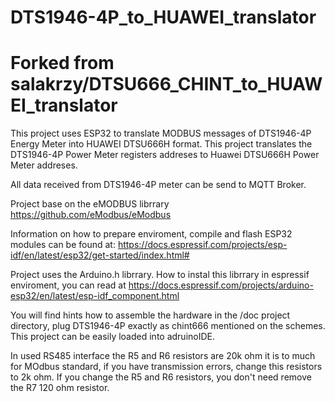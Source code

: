 # DTS1946-4P_to_HUAWEI_translator
# Forked from salakrzy/DTSU666_CHINT_to_HUAWEI_translator

This project uses ESP32 to translate MODBUS messages of DTS1946-4P Energy Meter into HUAWEI DTSU666H format.
This project translates the DTS1946-4P Power Meter registers addreses to Huawei DTSU666H Power Meter addreses.

All data received from DTS1946-4P meter can be send to MQTT Broker.

Project base on the eMODBUS librrary  https://github.com/eModbus/eModbus 

Information on how to prepare enviroment, compile and flash ESP32 modules can be found at:
https://docs.espressif.com/projects/esp-idf/en/latest/esp32/get-started/index.html#

Project uses the Arduino.h librrary. How to instal this librrary in espressif enviroment, you can read at
https://docs.espressif.com/projects/arduino-esp32/en/latest/esp-idf_component.html

You will find hints how to assemble the hardware in the /doc project directory, plug DTS1946-4P exactly as chint666 mentioned on the schemes.
This project can be easily loaded into adruinoIDE.

In used RS485 interface the R5 and R6 resistors are 20k ohm it is to much for MOdbus standard, if you have transmission errors, change this resistors to 2k ohm.
If you change the R5 and R6 resistors,  you don't need remove the R7 120 ohm resistor.
